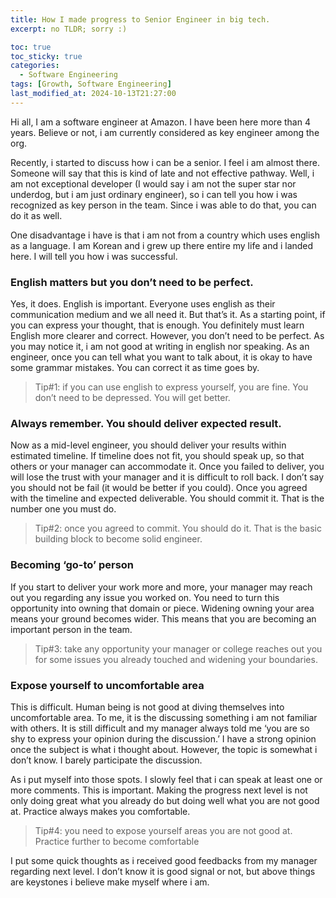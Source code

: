 ```yaml
---
title: How I made progress to Senior Engineer in big tech.
excerpt: no TLDR; sorry :)

toc: true
toc_sticky: true
categories:
  - Software Engineering
tags: [Growth, Software Engineering]
last_modified_at: 2024-10-13T21:27:00
---
```


Hi all, I am a software engineer at Amazon. I have been here more than 4 years. Believe or not, i am currently considered as key engineer among the org.

Recently, i started to discuss how i can be a senior. I feel i am almost there. Someone will say that this is kind of late and not effective pathway. Well, i am not exceptional developer (I would say i am not the super star nor underdog, but i am just ordinary engineer), so i can tell you how i was recognized as key person in the team. Since i was able to do that, you can do it as well.

One disadvantage i have is that i am not from a country which uses english as a language. I am Korean and i grew up there entire my life and i landed here. I will tell you how i was successful.

### English matters but you don’t need to be perfect.

Yes, it does. English is important. Everyone uses english as their communication medium and we all need it. But that’s it. As a starting point, if you can express your thought, that is enough. You definitely must learn English more clearer and correct. However, you don’t need to be perfect. As you may notice it, i am not good at writing in english nor speaking. As an engineer, once you can tell what you want to talk about, it is okay to have some grammar mistakes. You can correct it as time goes by.

> Tip#1: if you can use english to express yourself, you are fine. You don’t need to be depressed. You will get better.

### Always remember. You should deliver expected result.

Now as a mid-level engineer, you should deliver your results within estimated timeline. If timeline does not fit, you should speak up, so that others or your manager can accommodate it. Once you failed to deliver, you will lose the trust with your manager and it is difficult to roll back. I don’t say you should not be fail (it would be better if you could). Once you agreed with the timeline and expected deliverable. You should commit it. That is the number one you must do.

> Tip#2: once you agreed to commit. You should do it. That is the basic building block to become solid engineer.

### Becoming ‘go-to’ person

If you start to deliver your work more and more, your manager may reach out you regarding any issue you worked on. You need to turn this opportunity into owning that domain or piece. Widening owning your area means your ground becomes wider. This means that you are becoming an important person in the team.

> Tip#3: take any opportunity your manager or college reaches out you for some issues you already touched and widening your boundaries.

### Expose yourself to uncomfortable area

This is difficult. Human being is not good at diving themselves into uncomfortable area. To me, it is the discussing something i am not familiar with others. It is still difficult and my manager always told me ‘you are so shy to express your opinion during the discussion.’ I have a strong opinion once the subject is what i thought about. However, the topic is somewhat i don’t know. I barely participate the discussion.

As i put myself into those spots. I slowly feel that i can speak at least one or more comments. This is important. Making the progress next level is not only doing great what you already do but doing well what you are not good at. Practice always makes you comfortable.

> Tip#4: you need to expose yourself areas you are not good at. Practice further to become comfortable

I put some quick thoughts as i received good feedbacks from my manager regarding next level. I don’t know it is good signal or not, but above things are keystones i believe make myself where i am.
